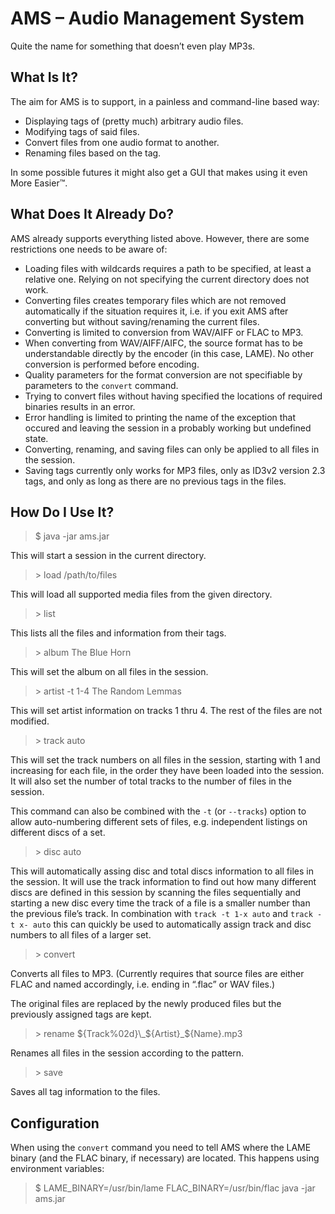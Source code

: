 # AMS – Audio Management System

Quite the name for something that doesn’t even play MP3s.

## What Is It?

The aim for AMS is to support, in a painless and command-line based way:

* Displaying tags of (pretty much) arbitrary audio files.
* Modifying tags of said files.
* Convert files from one audio format to another.
* Renaming files based on the tag.

In some possible futures it might also get a GUI that makes using it even More Easier™.

## What Does It Already Do?

AMS already supports everything listed above. However, there are some restrictions one needs to be aware of:

* Loading files with wildcards requires a path to be specified, at least a relative one. Relying on not specifying the current directory does not work.
* Converting files creates temporary files which are not removed automatically if the situation requires it, i.e. if you exit AMS after converting but without saving/renaming the current files.
* Converting is limited to conversion from WAV/AIFF or FLAC to MP3.
* When converting from WAV/AIFF/AIFC, the source format has to be understandable directly by the encoder (in this case, LAME). No other conversion is performed before encoding.
* Quality parameters for the format conversion are not specifiable by parameters to the `convert` command.
* Trying to convert files without having specified the locations of required binaries results in an error.
* Error handling is limited to printing the name of the exception that occured and leaving the session in a probably working but undefined state.
* Converting, renaming, and saving files can only be applied to all files in the session.
* Saving tags currently only works for MP3 files, only as ID3v2 version 2.3 tags, and only as long as there are no previous tags in the files.

## How Do I Use It?

> $ java -jar ams.jar

This will start a session in the current directory.

> \> load /path/to/files

This will load all supported media files from the given directory.

> \> list

This lists all the files and information from their tags.

> \> album The Blue Horn

This will set the album on all files in the session.

> \> artist -t 1-4 The Random Lemmas

This will set artist information on tracks 1 thru 4. The rest of the files are not modified.

> \> track auto

This will set the track numbers on all files in the session, starting with 1 and increasing for each file, in the order they have been loaded into the session. It will also set the number of total tracks to the number of files in the session.

This command can also be combined with the `-t` (or `--tracks`) option to allow auto-numbering different sets of files, e.g. independent listings on different discs of a set.

> \> disc auto

This will automatically assing disc and total discs information to all files in the session. It will use the track information to find out how many different discs are defined in this session by scanning the files sequentially and starting a new disc every time the track of a file is a smaller number than the previous file’s track. In combination with `track -t 1-x auto` and `track -t x- auto` this can quickly be used to automatically assign track and disc numbers to all files of a larger set.

> \> convert

Converts all files to MP3. (Currently requires that source files are either FLAC and named accordingly, i.e. ending in “.flac” or WAV files.)

The original files are replaced by the newly produced files but the previously assigned tags are kept.

> \> rename ${Track%02d}\_${Artist}\_${Name}.mp3

Renames all files in the session according to the pattern.

> \> save

Saves all tag information to the files.

## Configuration

When using the `convert` command you need to tell AMS where the LAME binary (and the FLAC binary, if necessary) are located. This happens using environment variables:

> $ LAME_BINARY=/usr/bin/lame FLAC_BINARY=/usr/bin/flac java -jar ams.jar

